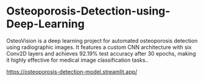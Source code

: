 # Osteoporosis-Detection-using-Deep-Learning
OsteoVision is a deep learning project for automated osteoporosis detection using radiographic images. It features a custom CNN architecture with six Conv2D layers and achieves 92.19% test accuracy after 30 epochs, making it highly effective for medical image classification tasks..

https://osteoporosis-detection-model.streamlit.app/
